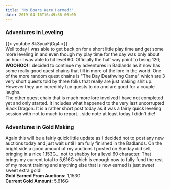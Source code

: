 ```yaml
---
title: "No Boars Were Harmed!"
date: 2019-04-16T16:49:36-06:00
---
```


### Adventures in Leveling ###
{{< youtube 8k3yuaFjGg4 >}}
<br />
Well today I was able to get back on for a short little play time and get some more leveling in and even though my play time for the day was only about an hour I was able to hit level 60. Officially the half way point to being 120; <b>WOOHOO!</b> I decided to continue my adventures in Badlands as it now has some really good quest chains that fill in more of the lore in the world. One of the more random quest chains is "The Day Deathwing Came" which are 3 very short quests told by three folks that really are just making shit up. However they are incredibly fun quests to do and are good for a couple laughs.
<br />
The other quest chain that is much more lore involved I have not completed yet and only started. It includes what happened to the very last uncorrupted Black Dragon. It is a rather short post today as it was a fairly quick leveling session with not to much to report... side note at least today I didn't die!
<br />
### Adventures in Gold Making ###
Again this will be a fairly quick little update as I decided not to post any new auctions today and just wait until I am fully finished in the Badlands. On the bright side a good amount of my auctions I posted on Sunday did sell, bringing in a nice 1,153G... not to shabby for a level 60 character. That brings my current total to 5,616G which is enough now to fully fund the rest of my mount training and anything else that is now earned is just sweet sweet extra gold!
<br />
<b>Gold Earned From Auctions:</b> 1,153G <br />
<b>Current Gold Amount:</b> 5,616G